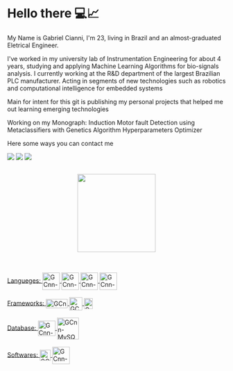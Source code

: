 # Hello there 💻📈
#### 
My Name is Gabriel Cianni, I'm 23, living in Brazil and an almost-graduated Eletrical Engineer.

I've worked in my university lab of Instrumentation Engineering for about 4 years, studying and applying Machine Learning Algorithms for bio-signals analysis.
I currently working at the R&D department of the largest Brazilian PLC manufacturer. Acting in segments of new technologies such as robotics and computational intelligence for embedded systems

Main for intent for this git is publishing my personal projects that helped me out learning emerging technologies 

Working on my Monograph: Induction Motor fault Detection using Metaclassifiers with Genetics Algorithm Hyperparameters Optimizer

Here some ways you can contact me
<div>

  <a href = "mailto:cianni.gabriel@gmail.com"><img src="https://img.shields.io/badge/-Gmail-%23333?style=for-the-badge&logo=gmail&logoColor=white" target="_blank"></a>
  <a href="https://www.linkedin.com/in/gabrielcianni/" target="_blank"><img src="https://img.shields.io/badge/-LinkedIn-%230077B5?style=for-the-badge&logo=linkedin&logoColor=white" target="_blank"></a> 
 <a href="https://www.instagram.com/gabriel_cianni" target="_blank"><img src="https://img.shields.io/badge/-Instagram-%23E4405F?style=for-the-badge&logo=instagram&logoColor=white" target="_blank"></a>

##
 
</div>


<div align="center">
  <a href="https://github.com/GCianni">
   <!--
      <img height="180em" src="https://github-readme-stats.vercel.app/api?username=GCianni&show_icons=true&theme=dracula&include_all_commits=true&count_private=true"/>
  -->  
   <img height="180em" src="https://github-readme-stats.vercel.app/api/top-langs/?username=GCianni&layout=compact&langs_count=7&theme=dracula"/>
</div>

 
 ##
 
 
 <div style="display: inline_block"><br>
    Langueges:
      <img align="center" alt="GCnn-Python" height="40" width="40" src="https://cdn.jsdelivr.net/gh/devicons/devicon/icons/python/python-original.svg">
      <img align="center" alt="GCnn-RStudio" height="40" width="40" src="https://cdn.jsdelivr.net/gh/devicons/devicon/icons/r/r-original.svg">
      <img align="center" alt="GCnn-LabView" height="40" width="40" src="https://cdn.jsdelivr.net/gh/devicons/devicon/icons/labview/labview-original.svg">
      <img align="center" alt="GCnn-Emb-C" height="40" width="40" src="https://cdn.jsdelivr.net/gh/devicons/devicon/icons/c/c-original.svg"> 
</div>
<div style="display: inline_block"><br>
  Frameworks:
      <img align="center" alt="GCnn-SKLearn" height="21" width="50" src="https://upload.wikimedia.org/wikipedia/commons/thumb/0/05/Scikit_learn_logo_small.svg/390px-Scikit_learn_logo_small.svg.png">
      <img align="center" alt="GCnn-TensorFlow" height="30" width="30" src="https://cdn.jsdelivr.net/gh/devicons/devicon/icons/tensorflow/tensorflow-original.svg">
      <img align="center" alt="GCnn-Pandas" height="25" width="20" src="https://upload.wikimedia.org/wikipedia/commons/thumb/1/10/PyTorch_logo_icon.svg/256px-PyTorch_logo_icon.svg.png">
</div>
<div style="display: inline_block"><br>
  Database:
      <img align="center" alt="GCnn-Postgree" height="35" width="40" src="https://cdn.jsdelivr.net/gh/devicons/devicon/icons/postgresql/postgresql-original.svg">
      <img align="center" alt="GCnn-MySQL" height="50" width="50" src="https://cdn.jsdelivr.net/gh/devicons/devicon/icons/mysql/mysql-original-wordmark.svg">
</div>
<div style="display: inline_block"><br>
  Softwares:
      <img align="center" alt="GCnn-MiniTab" height="25" width="25" src="https://cdn.jsdelivr.net/gh/devicons/devicon/icons/minitab/minitab-original.svg">
      <img align="center" alt="GCnn-Matlab" height="40" width="40" src="https://cdn.jsdelivr.net/gh/devicons/devicon/icons/matlab/matlab-original.svg">
</div>

 
##
   <!-- 
  <img align="center" alt="GCnn-RStudio" height="40" width="40" src="https://cdn.jsdelivr.net/gh/devicons/devicon/icons/r/r-original.svg">
  <img align="center" alt="GCnn-Julia" height="40" width="40" src="https://cdn.jsdelivr.net/gh/devicons/devicon/icons/julia/julia-original.svg">
  -->

<!--
**GCianni/GCianni** is a ✨ _special_ ✨ repository because its `README.md` (this file) appears on your GitHub profile.

Here are some ideas to get you started:

- 🔭 I’m currently working on ...
- 🌱 I’m currently learning ...
- 👯 I’m looking to collaborate on ...
- 🤔 I’m looking for help with ...
- 💬 Ask me about ...
- 📫 How to reach me: ...
- 😄 Pronouns: ...
- ⚡ Fun fact: ...
-->
